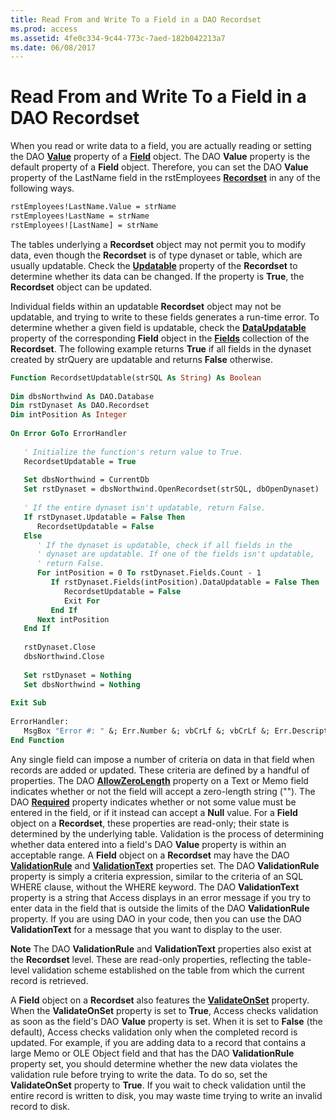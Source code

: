 ```yaml
---
title: Read From and Write To a Field in a DAO Recordset
ms.prod: access
ms.assetid: 4fe0c334-9c44-773c-7aed-182b042213a7
ms.date: 06/08/2017
---
```



# Read From and Write To a Field in a DAO Recordset

When you read or write data to a field, you are actually reading or setting the DAO  **[Value](../../../api/overview/Access.md)** property of a **[Field](../../../api/overview/Access.md)** object. The DAO **Value** property is the default property of a **Field** object. Therefore, you can set the DAO **Value** property of the LastName field in the rstEmployees **[Recordset](../../../api/overview/Access.md)** in any of the following ways.


```vb
rstEmployees!LastName.Value = strName 
rstEmployees!LastName = strName 
rstEmployees![LastName] = strName 

```


The tables underlying a  **Recordset** object may not permit you to modify data, even though the **Recordset** is of type dynaset or table, which are usually updatable. Check the **[Updatable](../../../api/overview/Access.md)** property of the **Recordset** to determine whether its data can be changed. If the property is **True**, the **Recordset** object can be updated.

Individual fields within an updatable  **Recordset** object may not be updatable, and trying to write to these fields generates a run-time error. To determine whether a given field is updatable, check the **[DataUpdatable](../../../api/overview/Access.md)** property of the corresponding **Field** object in the **[Fields](../../../api/overview/Access.md)** collection of the **Recordset**. The following example returns **True** if all fields in the dynaset created by strQuery are updatable and returns **False** otherwise.



```vb
Function RecordsetUpdatable(strSQL As String) As Boolean 
 
Dim dbsNorthwind As DAO.Database 
Dim rstDynaset As DAO.Recordset 
Dim intPosition As Integer 
 
On Error GoTo ErrorHandler 
 
   ' Initialize the function's return value to True. 
   RecordsetUpdatable = True 
 
   Set dbsNorthwind = CurrentDb 
   Set rstDynaset = dbsNorthwind.OpenRecordset(strSQL, dbOpenDynaset) 
 
   ' If the entire dynaset isn't updatable, return False. 
   If rstDynaset.Updatable = False Then 
      RecordsetUpdatable = False 
   Else 
      ' If the dynaset is updatable, check if all fields in the 
      ' dynaset are updatable. If one of the fields isn't updatable, 
      ' return False. 
      For intPosition = 0 To rstDynaset.Fields.Count - 1 
         If rstDynaset.Fields(intPosition).DataUpdatable = False Then 
            RecordsetUpdatable = False 
            Exit For 
         End If 
      Next intPosition 
   End If 
 
   rstDynaset.Close 
   dbsNorthwind.Close 
 
   Set rstDynaset = Nothing 
   Set dbsNorthwind = Nothing 
 
Exit Sub 
 
ErrorHandler: 
   MsgBox "Error #: " &; Err.Number &; vbCrLf &; vbCrLf &; Err.Description 
End Function
```

Any single field can impose a number of criteria on data in that field when records are added or updated. These criteria are defined by a handful of properties. The DAO  **[AllowZeroLength](../../../api/overview/Access.md)** property on a Text or Memo field indicates whether or not the field will accept a zero-length string (""). The DAO **[Required](../../../api/overview/Access.md)** property indicates whether or not some value must be entered in the field, or if it instead can accept a **Null** value. For a **Field** object on a **Recordset**, these properties are read-only; their state is determined by the underlying table.
Validation is the process of determining whether data entered into a field's DAO  **Value** property is within an acceptable range. A **Field** object on a **Recordset** may have the DAO **[ValidationRule](../../../api/overview/Access.md)** and **[ValidationText](../../../api/overview/Access.md)** properties set. The DAO **ValidationRule** property is simply a criteria expression, similar to the criteria of an SQL WHERE clause, without the WHERE keyword. The DAO **ValidationText** property is a string that Access displays in an error message if you try to enter data in the field that is outside the limits of the DAO **ValidationRule** property. If you are using DAO in your code, then you can use the DAO **ValidationText** for a message that you want to display to the user.

 **Note**  The DAO  **ValidationRule** and **ValidationText** properties also exist at the **Recordset** level. These are read-only properties, reflecting the table-level validation scheme established on the table from which the current record is retrieved.

A  **Field** object on a **Recordset** also features the **[ValidateOnSet](../../../api/overview/Access.md)** property. When the **ValidateOnSet** property is set to **True**, Access checks validation as soon as the field's DAO **Value** property is set. When it is set to **False** (the default), Access checks validation only when the completed record is updated. For example, if you are adding data to a record that contains a large Memo or OLE Object field and that has the DAO **ValidationRule** property set, you should determine whether the new data violates the validation rule before trying to write the data. To do so, set the **ValidateOnSet** property to **True**. If you wait to check validation until the entire record is written to disk, you may waste time trying to write an invalid record to disk.

